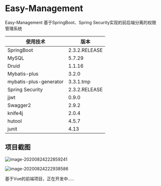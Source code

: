 # Easy-Management
Easy-Management 基于SpringBoot、Spring Security实现的前后端分离的权限管理系统

| 使用技术               | 版本          |
| ---------------------- | ------------- |
| SpringBoot             | 2.3.2.RELEASE |
| MySQL                  | 5.7.29        |
| Druid                  | 1.1.16        |
| Mybatis-plus           | 3.2.0         |
| mybatis-plus-generator | 3.3.1.tmp     |
| Spring Security        | 2.3.2.RELEASE |
| jjwt                   | 0.9.0         |
| Swagger2               | 2.9.2         |
| knife4j                | 2.0.4         |
| hutool                 | 4.5.7         |
| junit                  | 4.13          |

## 项目截图

![image-20200824222859241](E:\Workspaces\IDEA\Easy-Management\image\image-20200824222859241.png)

![image-20200824222938586](E:\Workspaces\IDEA\Easy-Management\image\image-20200824222938586.png)



基于Vue的前端项目，正在开发中.....